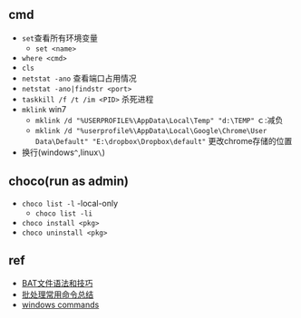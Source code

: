 
## cmd
+ `set`查看所有环境变量
    + `set <name>`
+ `where <cmd>`
+ `cls`
+ `netstat -ano` 查看端口占用情况
+ `netstat -ano|findstr <port>`
+ `taskkill /f /t /im <PID>` 杀死进程
+ `mklink` win7
   - `mklink /d "%USERPROFILE%\AppData\Local\Temp" "d:\TEMP"`  ｃ:减负
   - `mklink /d "%userprofile%\AppData\Local\Google\Chrome\User Data\Default" "E:\dropbox\Dropbox\default"`  更改chrome存储的位置
+ 换行(windows`^`,linux`\`)

## choco(run as admin)

+ `choco list -l` -local-only
    + `choco list -li`
+ `choco install <pkg>`
+ `choco uninstall <pkg>`


## ref

+ [BAT文件语法和技巧](http://www.jb51.net/article/5828.htm)
+ [批处理常用命令总结](http://xstarcd.github.io/wiki/windows/windows_cmd_summary.html)
+ [windows commands](https://docs.microsoft.com/zh-cn/windows-server/administration/windows-commands/windows-commands)
